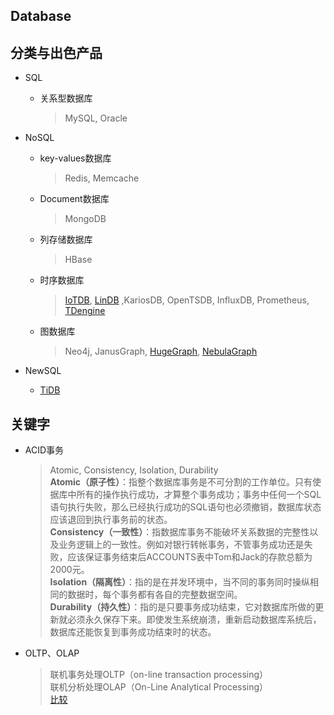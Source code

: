 Database
-------

## 分类与出色产品

* SQL
  * 关系型数据库
    > MySQL, Oracle

* NoSQL
  * key-values数据库
    > Redis, Memcache

  * Document数据库
    > MongoDB

  * 列存储数据库
    > HBase

  * 时序数据库
    > [IoTDB](https://iotdb.apache.org/), [LinDB](https://github.com/lindb/lindb) ,KariosDB, OpenTSDB, InfluxDB, Prometheus, [TDengine](https://github.com/taosdata/TDengine)

  * 图数据库
    > Neo4j, JanusGraph, [HugeGraph](https://hugegraph.github.io/hugegraph-doc/), [NebulaGraph](https://github.com/vesoft-inc/nebula)

* NewSQL
  * [TiDB](https://github.com/pingcap/tidb)


## 关键字
* ACID事务
  > Atomic, Consistency, Isolation, Durability  
  > **Atomic（原子性）**：指整个数据库事务是不可分割的工作单位。只有使据库中所有的操作执行成功，才算整个事务成功；事务中任何一个SQL语句执行失败，那么已经执行成功的SQL语句也必须撤销，数据库状态应该退回到执行事务前的状态。  
  > **Consistency（一致性）**：指数据库事务不能破坏关系数据的完整性以及业务逻辑上的一致性。例如对银行转帐事务，不管事务成功还是失败，应该保证事务结束后ACCOUNTS表中Tom和Jack的存款总额为2000元。  
  > **Isolation（隔离性）**：指的是在并发环境中，当不同的事务同时操纵相同的数据时，每个事务都有各自的完整数据空间。  
  > **Durability（持久性）**：指的是只要事务成功结束，它对数据库所做的更新就必须永久保存下来。即使发生系统崩溃，重新启动数据库系统后，数据库还能恢复到事务成功结束时的状态。  

* OLTP、OLAP
  > 联机事务处理OLTP（on-line transaction processing）   
  联机分析处理OLAP（On-Line Analytical Processing）  
  [比较](https://www.cnblogs.com/hhandbibi/p/7118740.html)
